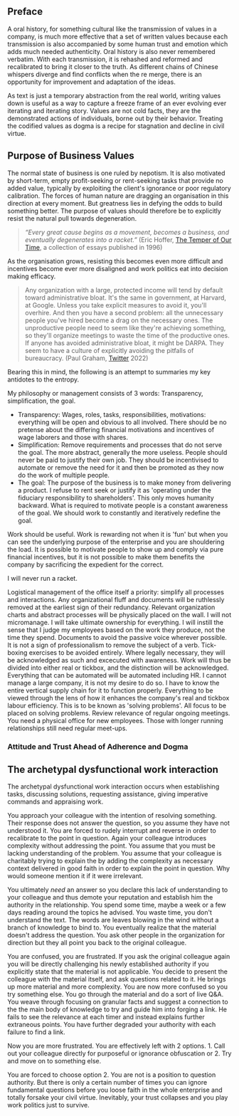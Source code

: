 ## Preface

A oral history, for something cultural like the transmission of values in a company, is much more effective that a set of written values because each transmission is also accompanied by some human trust and emotion which adds much needed authenticity. Oral history is also never remembered verbatim. With each transmission, it is rehashed and reformed and recalibrated to bring it closer to the truth. As different chains of Chinese whispers diverge and find conflicts when the re merge, there is an opportunity for improvement and adaptation of the ideas. 

As text is just a temporary abstraction from the real world, writing values down is useful as a way to capture a freeze frame of an ever evolving ever iterating and iterating story. Values are not cold facts, they are the demonstrated actions of individuals, borne out by their behavior. Treating the codified values as dogma is a recipe for stagnation and decline in civil virtue.


## Purpose of Business Values

The normal state of business is one ruled by nepotism. It is also motivated by short-term, empty profit-seeking or rent-seeking tasks that provide no added value, typically by exploiting the client's ignorance or poor regulatory calibration. The forces of human nature are dragging an organisation in this direction at every moment. But greatness lies in defying the odds to build something better. The purpose of values should therefore be to explicitly resist the natural pull towards degeneration.

> _“Every great cause begins as a movement, becomes a business, and eventually degenerates into a racket.”_ (Eric Hoffer, [The Temper of Our Time](https://www.goodreads.com/work/quotes/1210985), a collection of essays published in 1996)

As the organisation grows, resisting this becomes even more difficult and incentives become ever more disaligned and work politics eat into decision making efficacy.

> Any organization with a large, protected income will tend by default toward administrative bloat. It's the same in government, at Harvard, at Google. Unless you take explicit measures to avoid it, you'll overhire. And then you have a second problem: all the unnecessary people you've hired become a drag on the necessary ones. The unproductive people need to seem like they're achieving something, so they'll organize meetings to waste the time of the productive ones. If anyone has avoided administrative bloat, it might be DARPA. They seem to have a culture of explicitly avoiding the pitfalls of bureaucracy. (Paul Graham, [Twitter](https://twitter.com/paulg/status/1588113756189597696?s=20&t=-KxfSin4Qlyzie-TEeguDA) 2022) 



Bearing this in mind, the following is an attempt to summaries my key antidotes to the entropy.

My philosophy or management consists of 3 words: Transparency, simplification, the goal.

- Transparency: Wages, roles, tasks, responsibilities, motivations: everything will be open and obvious to all involved. There should be no pretense about the differing financial motivations and incentives of wage laborers and those with shares. 
- Simplification:  Remove requirements and processes that do not serve the goal. The more abstract, generally the more useless. People should never be paid to justify their own job. They should be incentivised to automate or remove the need for it and then be promoted as they now do the work of multiple people.
- The goal: The purpose of the business is to make money from delivering a product. I refuse to rent seek or justify it as 'operating under the fiduciary responsibility to shareholders'. This only moves humanity backward. What is required to motivate people is a constant awareness of the goal. We should work to constantly and iteratively redefine the goal. 

Work should be useful. Work is rewarding not when it is 'fun' but when you can see the underlying purpose of the enterprise and you are shouldering the load. It is possible to motivate people to show up and comply via pure financial incentives, but it is not possible to make them benefits the company by sacrificing the expedient for the correct.

I will never run a racket.

Logistical management of the office itself a priority: simplify all processes and interactions.
Any organizational fluff and documents will be ruthlessly removed at the earliest sign of their redundancy.
Relevant organization charts and abstract processes will be physically placed on the wall.
I will not micromanage. 
I will take ultimate ownership for everything.
I will instill the sense that I judge my employees based on the work they produce, not the time they spend.
Documents to avoid the passive voice wherever possible. It is not a sign of professionalism to remove the subject of a verb. 
Tick-boxing exercises to be avoided entirely. Where legally necessary, they will be acknowledged as such and excecuted with awareness.
Work will thus be divided into either real or tickbox, and the distinction will be acknowledged.
Everything that can be automated will be automated including HR. 
I cannot manage a large company, it is not my desire to do so. I have to know the entire vertical supply chain for it to function properly.
Everything to be viewed through the lens of how it enhances the company's real and tickbox labour efficiency. This is to be known as 'solving problems'. All focus to be placed on solving problems. 
Review relevance of regular ongoing meetings.
You need a physical office for new employees. Those with longer running relationships still need regular meet-ups.


### Attitude and Trust Ahead of Adherence and Dogma



## The archetypal dysfunctional work interaction

The archetypal dysfunctional work interaction occurs when establishing tasks, discussing solutions, requesting assistance, giving imperative commands and appraising work. 

You approach your colleague with the intention of resolving something. Their response does not answer the question, so you assume they have not understood it. You are forced to rudely interrupt and reverse in order to recalibrate to the point in question. Again your colleague introduces complexity without addressing the point. You assume that you must be lacking understanding of the problem. You assume that your colleague is charitably trying to explain the by adding the complexity as necessary context delivered in good faith in order to explain the point in question. Why would someone mention it if it were irrelevant.

You ultimately _need_ an answer so you declare this lack of understanding to your colleague and thus demote your reputation and establish him the authority in the relationship. You spend some time, maybe a week or a few days reading around the topics he advised. You waste time, you don't understand the text. The words are leaves blowing in the wind without a branch of knowledge to bind to. You eventually realize that the material doesn't address the question. You ask other people in the organization for direction but they all point you back to the original colleague. 

You are confused, you are frustrated. If you ask the original colleague again you will be directly challenging his newly established authority if you explicitly state that the material is not applicable. You decide to present the colleague with the material itself, and ask questions related to it. He brings up more material and more complexity. You are now more confused so you try something else. You go through the material and do a sort of live Q&A. You weave through focusing on granular facts and suggest a connection to the the main body of knowledge to try and guide him into forging a link. He fails to see the relevance at each timer and instead explains further extraneous points. You have further degraded your authority with each failure to find a link. 

Now you are more frustrated. You are effectively left with 2 options. 1. Call out your colleague directly for purposeful or ignorance obfuscation or 2. Try and move on to something else.

You are forced to choose option 2. You are not is a position to question authority. But there is only a certain number of times you can ignore fundamental questions before you loose faith in the whole enterprise and totally forsake your civil virtue. Inevitably, your trust collapses and you play work politics just to survive.

